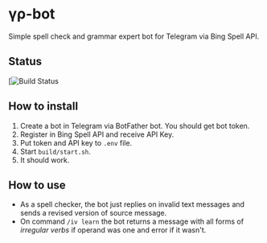 # γρ-bot
Simple spell check and grammar expert bot for Telegram via Bing Spell API.

## Status
[![Build Status](https://travis-ci.com/chechulnikov/gamma-rho-bot.svg?branch=master)

## How to install
1. Create a bot in Telegram via BotFather bot. You should get bot token.
2. Register in Bing Spell API and receive API Key.
3. Put token and API key to `.env` file.
4. Start `build/start.sh`.
5. It should work.

## How to use
* As a spell checker, the bot just replies on invalid text messages and sends a revised version of source message.
* On command `/iv learn` the bot returns a message with all forms of *irregular verbs* if operand was one and error if it wasn't.
